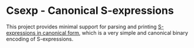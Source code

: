 Csexp - Canonical S-expressions
===============================

This project provides minimal support for parsing and printing
[S-expressions in canonical form][wikipedia], which is a very simple
and canonical binary encoding of S-expressions.

[wikipedia]: https://en.wikipedia.org/wiki/Canonical_S-expressions
